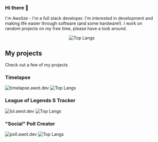 ### Hi there 👋
I'm Awolize - I'm a full stack developer. I'm interested in development and making life easier through software (and some hardware!). I work on random projects on my free time, please have a look around.

<!--
**Awolize/Awolize** is a ✨ _special_ ✨ repository because its `README.md` (this file) appears on your GitHub profile.

Here are some ideas to get you started:

- 🔭 I’m currently working on ...
- 🌱 I’m currently learning ...
- 👯 I’m looking to collaborate on ...
- 🤔 I’m looking for help with ...
- 💬 Ask me about ...
- 📫 How to reach me: ...
- 😄 Pronouns: ...
- ⚡ Fun fact: ...
-->

<div align="center">

![Top Langs](https://skillicons.dev/icons?i=js,ts,nextjs,html,css,py,nodejs,react,postgres,git,bash,arduino,docker,flutter,grafana,kubernetes,redux,tailwind,vscode)

</div>

## My projects
Check out a few of my projects
### Timelapse  
![timelapse.awot.dev](https://timelapse.awot.dev)
![Top Langs](https://skillicons.dev/icons?i=svelte,py,tailwind)
### League of Legends S Tracker  
![lol.awot.dev](https://lol.awot.dev)
![Top Langs](https://skillicons.dev/icons?i=nextjs,react,tailwind)
### "Social" Poll Creator  
![poll.awot.dev](https://poll.awot.dev)
![Top Langs](https://skillicons.dev/icons?i=nextjs,react,ts,tailwind)
